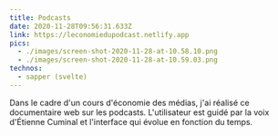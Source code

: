```yaml
---
title: Podcasts
date: 2020-11-28T09:56:31.633Z
link: https://leconomiedupodcast.netlify.app
pics:
  - ./images/screen-shot-2020-11-28-at-10.58.10.png
  - ./images/screen-shot-2020-11-28-at-10.59.03.png
technos:
  - sapper (svelte)
---
```

Dans le cadre d'un cours d'économie des médias, j'ai réalisé ce documentaire web sur les podcasts. L'utilisateur est guidé par la voix d'Étienne Cuminal et l'interface qui évolue en fonction du temps.